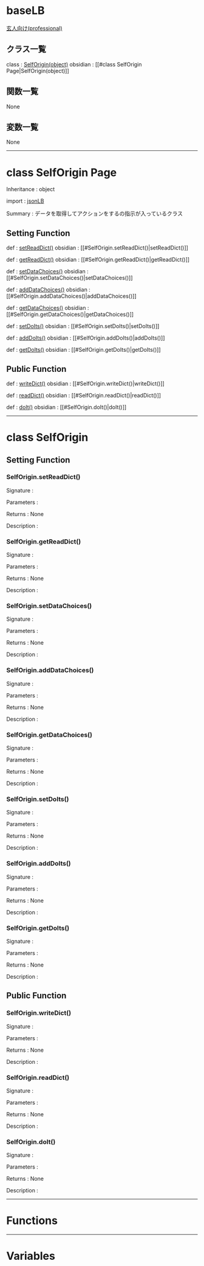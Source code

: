 # baseLB

[玄人向け(professional)](/library/_document/_professional/baseLB.md)

## クラス一覧
class : [SelfOrigin(object)](#selforigin) obsidian : [[#class SelfOrigin Page|SelfOrigin(object)]]

## 関数一覧

None

## 変数一覧

None

---

<a id="selforigin"></a>
# class SelfOrigin Page

Inheritance : object

import : [jsonLB](/library/_document/_professional/json.md)

Summary : データを取得してアクションをするの指示が入っているクラス

## Setting Function

def : [setReadDict()](#selforiginselfreaddict) obsidian : [[#SelfOrigin.setReadDict()|setReadDict()]]

def : [getReadDict()](#selforigingetreaddict) obsidian : [[#SelfOrigin.getReadDict()|getReadDict()]]

def : [setDataChoices()](#selforiginsetdatachoices) obsidian : [[#SelfOrigin.setDataChoices()|setDataChoices()]]

def : [addDataChoices()](#selforiginadddatachoices) obsidian : [[#SelfOrigin.addDataChoices()|addDataChoices()]]

def : [getDataChoices()](#selforigingetdatachoices) obsidian : [[#SelfOrigin.getDataChoices()|getDataChoices()]]

def : [setDoIts()](#selforiginsetdoIts) obsidian : [[#SelfOrigin.setDoIts()|setDoIts()]]

def : [addDoIts()](#selforiginadddoits) obsidian : [[#SelfOrigin.addDoIts()|addDoIts()]]

def : [getDoIts()](#selforigingetdoits) obsidian : [[#SelfOrigin.getDoIts()|getDoIts()]]

## Public Function

def : [writeDict()](#selforiginwritedict) obsidian : [[#SelfOrigin.writeDict()|writeDict()]]

def : [readDict()](#selforiginreaddict) obsidian : [[#SelfOrigin.readDict()|readDict()]]

def : [doIt()](#selforigindoit) obsidian : [[#SelfOrigin.doIt()|doIt()]]

---
# class SelfOrigin

## Setting Function

<a id="selforiginselfreaddict"></a>
### SelfOrigin.setReadDict()

Signature : 

Parameters : 

Returns : None

Description : 

<a id="selforigingetreaddict"></a>
### SelfOrigin.getReadDict()

Signature : 

Parameters : 

Returns : None

Description : 

<a id="selforiginsetdatachoices"></a>
### SelfOrigin.setDataChoices()

Signature : 

Parameters : 

Returns : None

Description : 

<a id="selforiginadddatachoices"></a>
### SelfOrigin.addDataChoices()

Signature : 

Parameters : 

Returns : None

Description : 

<a id="selforigingetdatachoices"></a>
### SelfOrigin.getDataChoices()

Signature : 

Parameters : 

Returns : None

Description : 

<a id="selforiginsetdoits"></a>
### SelfOrigin.setDoIts()

Signature : 

Parameters : 

Returns : None

Description : 

<a id="selforiginadddoits"></a>
### SelfOrigin.addDoIts()

Signature : 

Parameters : 

Returns : None

Description : 

<a id="selforigingetdoits"></a>
### SelfOrigin.getDoIts()

Signature : 

Parameters : 

Returns : None

Description : 

## Public Function
<a id="selforiginwritedict"></a>
### SelfOrigin.writeDict()

Signature : 

Parameters : 

Returns : None

Description : 

<a id="selforiginreaddict"></a>
### SelfOrigin.readDict()

Signature : 

Parameters : 

Returns : None

Description : 

<a id="selforigindoit"></a>
### SelfOrigin.doIt()

Signature : 

Parameters : 

Returns : None

Description : 

---

# Functions

---

# Variables